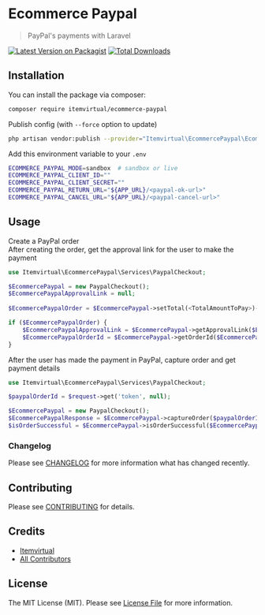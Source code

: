 # Ecommerce Paypal
> PayPal's payments with Laravel
> 
[![Latest Version on Packagist](https://img.shields.io/packagist/v/itemvirtual/ecommerce-paypal.svg?style=flat-square)](https://packagist.org/packages/itemvirtual/ecommerce-paypal)
[![Total Downloads](https://img.shields.io/packagist/dt/itemvirtual/ecommerce-paypal.svg?style=flat-square)](https://packagist.org/packages/itemvirtual/ecommerce-paypal)


## Installation

You can install the package via composer:

```bash
composer require itemvirtual/ecommerce-paypal
```
Publish config (with `--force` option to update)
``` bash
php artisan vendor:publish --provider="Itemvirtual\EcommercePaypal\EcommercePaypalServiceProvider" --tag=config
```
Add this environment variable to your `.env`
``` bash
ECOMMERCE_PAYPAL_MODE=sandbox  # sandbox or live
ECOMMERCE_PAYPAL_CLIENT_ID=""
ECOMMERCE_PAYPAL_CLIENT_SECRET=""
ECOMMERCE_PAYPAL_RETURN_URL="${APP_URL}/<paypal-ok-url>"
ECOMMERCE_PAYPAL_CANCEL_URL="${APP_URL}/<paypal-cancel-url>"
```

## Usage

Create a PayPal order  
After creating the order, get the approval link for the user to make the payment
```php
use Itemvirtual\EcommercePaypal\Services\PaypalCheckout;

$EcommercePaypal = new PaypalCheckout();
$EcommercePaypalApprovalLink = null;
        
$EcommercePaypalOrder = $EcommercePaypal->setTotal(<TotalAmountToPay>)->createOrder();

if ($EcommercePaypalOrder) {
    $EcommercePaypalApprovalLink = $EcommercePaypal->getApprovalLink($EcommercePaypalOrder);
    $EcommercePaypalOrderId = $EcommercePaypal->getOrderId($EcommercePaypalOrder);
}
```

After the user has made the payment in PayPal, capture order and get payment details
```php
use Itemvirtual\EcommercePaypal\Services\PaypalCheckout;

$paypalOrderId = $request->get('token', null);

$EcommercePaypal = new PaypalCheckout();
$EcommercePaypalResponse = $EcommercePaypal->captureOrder($paypalOrderId);
$isOrderSuccessful = $EcommercePaypal->isOrderSuccessful($EcommercePaypalResponse);
```

### Changelog

Please see [CHANGELOG](CHANGELOG.md) for more information what has changed recently.

## Contributing

Please see [CONTRIBUTING](CONTRIBUTING.md) for details.

## Credits

-   [Itemvirtual](https://github.com/itemvirtual)
-   [All Contributors](../../contributors)

## License

The MIT License (MIT). Please see [License File](LICENSE.md) for more information.